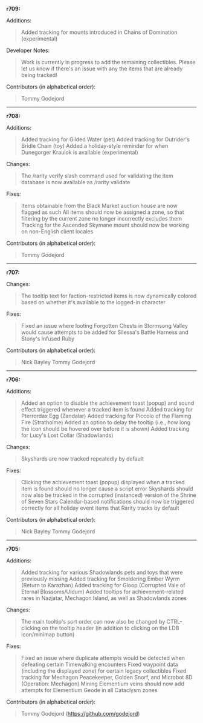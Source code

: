 **r709:**

Additions:
> Added tracking for mounts introduced in Chains of Domination (experimental)

Developer Notes:
> Work is currently in progress to add the remaining collectibles. Please let us know if there's an issue with any the items that are already being tracked!

Contributors (in alphabetical order):
> Tommy Godejord

-----

**r708:**

Additions:
> Added tracking for Gilded Water (pet)
> Added tracking for Outrider's Bridle Chain (toy)
> Added a holiday-style reminder for when Dunegorger Kraulok is available (experimental)

Changes:
> The /rarity verify slash command used for validating the item database is now available as /rarity validate

Fixes:
> Items obtainable from the Black Market auction house are now flagged as such
> All items should now be assigned a zone, so that filtering by the current zone no longer incorrectly excludes them
> Tracking for the Ascended Skymane mount should now be working on non-English client locales

Contributors (in alphabetical order):
> Tommy Godejord

-----

**r707:**

Changes:
> The tooltip text for faction-restricted items is now dynamically colored based on whether it's available to the logged-in character

Fixes:
> Fixed an issue where looting Forgotten Chests in Stormsong Valley would cause attempts to be added for Silessa's Battle Harness and Stony's Infused Ruby

Contributors (in alphabetical order):
> Nick Bayley
> Tommy Godejord

-----

**r706:**

Additions:
> Added an option to disable the achievement toast (popup) and sound effect triggered whenever a tracked item is found
> Added tracking for Pterrordax Egg (Zandalar)
> Added tracking for Piccolo of the Flaming Fire (Stratholme)
> Added an option to delay the tooltip (i.e., how long the icon should be hovered over before it is shown)
> Added tracking for Lucy's Lost Collar (Shadowlands)

Changes:
> Skyshards are now tracked repeatedly by default

Fixes:
> Clicking the achievement toast (popup) displayed when a tracked item is found should no longer cause a script error
> Skyshards should now also be tracked in the corrupted (instanced) version of the Shrine of Seven Stars
> Calendar-based notifications should now be triggered correctly for all holiday event items that Rarity tracks by default

Contributors (in alphabetical order):
> Nick Bayley
> Tommy Godejord

-----

**r705:**

Additions:
> Added tracking for various Shadowlands pets and toys that were previously missing
> Added tracking for Smoldering Ember Wyrm (Return to Karazhan)
> Added tracking for Gloop (Corrupted Vale of Eternal Blossoms/Uldum)
> Added tooltips for achievement-related rares in Nazjatar, Mechagon Island, as well as Shadowlands zones

Changes:
> The main tooltip's sort order can now also be changed by CTRL-clicking on the tooltip header (in addition to clicking on the LDB icon/minimap button)

Fixes:
> Fixed an issue where duplicate attempts would be detected when defeating certain Timewalking encounters
> Fixed waypoint data (including the displayed zone) for certain legacy collectibles
> Fixed tracking for Mechagon Peacekeeper, Golden Snorf, and Microbot 8D (Operation: Mechagon)
> Mining Elementium veins should now add attempts for Elementium Geode in all Cataclysm zones

Contributors (in alphabetical order):
> Tommy Godejord (https://github.com/godejord)
